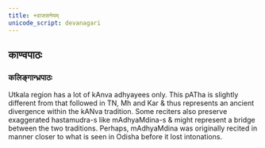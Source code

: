 ```yaml
---
title: +वाजसनेयम् 
unicode_script: devanagari  
---
```


## काण्वपाठः
### कलिङ्गान्ध्रपाठः
Utkala region has a lot of kAnva adhyayees only. This pATha is slightly different from that followed in TN, Mh and Kar & thus represents an ancient divergence within the kANva tradition. Some reciters also preserve exaggerated hastamudra-s like mAdhyaMdina-s & might represent a bridge between the two traditions. Perhaps, mAdhyaMdina was originally recited in manner closer to what is seen in Odisha before it lost intonations.